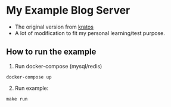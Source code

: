 # My Example Blog Server 
- The original version from [kratos](https://github.com/go-kratos/kratos/tree/main/examples/blog) 
- A lot of modification to fit my personal learning/test purpose.
 
## How to run the example
1. Run docker-compose (mysql/redis) 
```
docker-compose up 
```
2. Run example:
```
make run
```